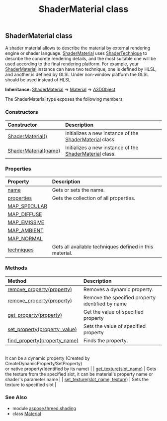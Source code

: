 ﻿---
title: ShaderMaterial class
second_title: Aspose.3D for Python via .NET API References
description: 
type: docs
weight: 60
url: /python-net/aspose.threed.shading/shadermaterial/
is_root: false
---

## ShaderMaterial class

A shader material allows to describe the material by external rendering engine or shader language.
[ShaderMaterial](/3d/python-net/aspose.threed.shading/shadermaterial) uses [ShaderTechnique](/3d/python-net/aspose.threed.shading/shadertechnique) to describe the concrete rendering details, 
and the most suitable one will be used according to the final rendering platform.
For example, your [ShaderMaterial](/3d/python-net/aspose.threed.shading/shadermaterial) instance can have two technique, one is defined by HLSL, and another is defined by GLSL
Under non-window platform the GLSL should be used instead of HLSL



**Inheritance:** [ShaderMaterial](/3d/python-net/aspose.threed.shading/shadermaterial) → 
[Material](/3d/python-net/aspose.threed.shading/material) → 
[A3DObject](/3d/python-net/aspose.threed/a3dobject)



The ShaderMaterial type exposes the following members:

### Constructors
| Constructor | Description |
| :- | :- |
| [ShaderMaterial()](/3d/python-net/aspose.threed.shading/shadermaterial/__init__/#) | Initializes a new instance of the [ShaderMaterial](/3d/python-net/aspose.threed.shading/shadermaterial) class. |
| [ShaderMaterial(name)](/3d/python-net/aspose.threed.shading/shadermaterial/__init__/#str) | Initializes a new instance of the [ShaderMaterial](/3d/python-net/aspose.threed.shading/shadermaterial) class. |


### Properties
| Property | Description |
| :- | :- |
| [name](/3d/python-net/aspose.threed.shading/shadermaterial/name) | Gets or sets the name. |
| [properties](/3d/python-net/aspose.threed.shading/shadermaterial/properties) | Gets the collection of all properties. |
| [MAP_SPECULAR](/3d/python-net/aspose.threed.shading/shadermaterial/MAP_SPECULAR) |  |
| [MAP_DIFFUSE](/3d/python-net/aspose.threed.shading/shadermaterial/MAP_DIFFUSE) |  |
| [MAP_EMISSIVE](/3d/python-net/aspose.threed.shading/shadermaterial/MAP_EMISSIVE) |  |
| [MAP_AMBIENT](/3d/python-net/aspose.threed.shading/shadermaterial/MAP_AMBIENT) |  |
| [MAP_NORMAL](/3d/python-net/aspose.threed.shading/shadermaterial/MAP_NORMAL) |  |
| [techniques](/3d/python-net/aspose.threed.shading/shadermaterial/techniques) | Gets all available techniques defined in this material. |


### Methods
| Method | Description |
| :- | :- |
| [remove_property(property)](/3d/python-net/aspose.threed.shading/shadermaterial/remove_property/#Property) | Removes a dynamic property. |
| [remove_property(property)](/3d/python-net/aspose.threed.shading/shadermaterial/remove_property/#str) | Remove the specified property identified by name |
| [get_property(property)](/3d/python-net/aspose.threed.shading/shadermaterial/get_property/#str) | Get the value of specified property |
| [set_property(property, value)](/3d/python-net/aspose.threed.shading/shadermaterial/set_property/#str-any) | Sets the value of specified property |
| [find_property(property_name)](/3d/python-net/aspose.threed.shading/shadermaterial/find_property/#str) | Finds the property.<br/>It can be a dynamic property (Created by CreateDynamicProperty/SetProperty) <br/>or native property(Identified by its name) |
| [get_texture(slot_name)](/3d/python-net/aspose.threed.shading/shadermaterial/get_texture/#str) | Gets the texture from the specified slot, it can be material's property name or shader's parameter name |
| [set_texture(slot_name, texture)](/3d/python-net/aspose.threed.shading/shadermaterial/set_texture/#str-TextureBase) | Sets the texture to specified slot |


### See Also

* module [aspose.threed.shading](../)
* class [Material](/3d/python-net/aspose.threed.shading/material)
